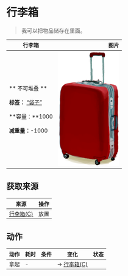 # 行李箱  
> 我可以把物品储存在里面。  
  
  行李箱  |   图片   
 ----  |  ----:   
 ** 不可堆叠 **<br><br>**标签：**	[“袋子”](tag_Bag.md)<br><br>**容量：**1000<br><br>**减重量：**-1000  |  <img decoding="async" src="Sprite/LuggageRed.png" href="a.md" style="max-width:300px;max-height:300px;">   
  
## 获取来源  
来源  |  操作  
----  |  ----  
[行李箱(C)](LuggageC.md)  |  放置  
## 动作  
动作  |  耗时  |  条件  |  变化  |  状态  
----  |  ----  |  ----  |  ----  |  ----  
拿起<br>  |  -  |    |  → [行李箱(C)](LuggageC.md)  |    
